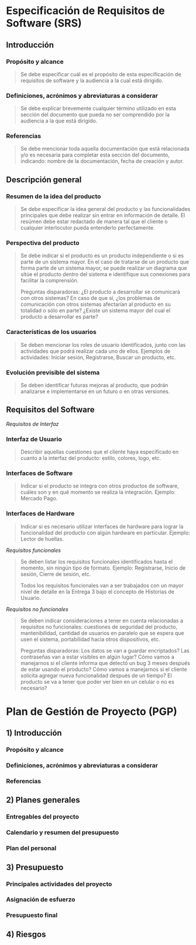 # Especificación de Requisitos de Software (SRS)

## Introducción

### Propósito y alcance

> Se debe especificar cuál es el propósito de esta especificación de requisitos de software y la audiencia a la cual está dirigido.


### Definiciones, acrónimos y abreviaturas a considerar

> Se debe explicar brevemente cualquier término utilizado en esta sección del documento que pueda no ser comprendido por la audiencia a la que está dirigido.

### Referencias

> Se debe mencionar toda aquella documentación que está relacionada y/o es necesaria para completar esta sección del documento, indicando: nombre de la documentación, fecha de creación y autor.


## Descripción general

### Resumen de la idea del producto

> Se debe especificar la idea general del producto y las funcionalidades principales que debe realizar sin entrar en información de detalle. El resúmen debe estar redactado de manera tal que el cliente o cualquier interlocutor pueda entenderlo perfectamente.

### Perspectiva del producto

> Se debe indicar si el producto es un producto independiente o si es parte de un sistema mayor. En el caso de tratarse de un producto que forma parte de un sistema mayor, se puede realizar un diagrama que sitúe el producto dentro del sistema e identifique sus conexiones para facilitar la comprensión. 
>
> Preguntas disparadoras: ¿El producto a desarrollar se comunicará con otros sistemas? En caso de que si, ¿los problemas de comunicación con otros sistemas afectarían al producto en su totalidad o sólo en parte? ¿Existe un sistema mayor del cual el producto a desarrollar es parte?


### Características de los usuarios

> Se deben mencionar los roles de usuario identificados, junto con las actividades que podrá realizar cada uno de ellos. Ejemplos de actividades: Iniciar sesión, Registrarse, Buscar un producto, etc.


### Evolución previsible del sistema

> Se deben identificar futuras mejoras al producto, que podrán analizarse e implementarse en un futuro o en otras versiones.


## Requisitos del Software

_Requisitos de Interfaz_

### Interfaz de Usuario 

> Describir aquellas cuestiones que el cliente haya especificado en cuanto a la interfaz del producto: estilo, colores, logo, etc.

### Interfaces de Software

> Indicar si el producto se integra con otros productos de software, cuáles son y en qué momento se realiza la integración. Ejemplo: Mercado Pago.

### Interfaces de Hardware

> Indicar si es necesario utilizar interfaces de hardware para lograr la funcionalidad del producto con algún hardware en particular. Ejemplo: Lector de huellas.


_Requisitos funcionales_

> Se deben listar los requisitos funcionales identificados hasta el momento, sin ningún tipo de formato. Ejemplo: Registrarse, Inicio de sesión, Cierre de sesión, etc.
>
> Todos los requisitos funcionales van a ser trabajados con un mayor nivel de detalle en la Entrega 3 bajo el concepto de Historias de Usuario.


_Requisitos no funcionales_

> Se deben indicar consideraciones a tener en cuenta relacionadas a requisitos no funcionales: cuestiones de seguridad del producto, mantenibilidad, cantidad de usuarios en paralelo que se espera que usen el sistema, portabilidad hacia otros dispositivos, etc.
>
> Preguntas disparadoras: Los datos se van a guardar encriptados? Las contraseñas van a estar visibles en algún lugar? Cómo vamos a manejarnos si el cliente informa que detectó un bug 3 meses después de estar usando el producto? Cómo vamos a manejarnos si el cliente solicita agregar nueva funcionalidad después de un tiempo? El producto se va a tener que poder ver bien en un celular o no es necesario?


# Plan de Gestión de Proyecto (PGP)


## 1) Introducción

### Propósito y alcance 

<!-- Se debe especificar cuál es el propósito de este plan de gestión de proyecto y la audiencia a la cual está dirigido. -->

### Definiciones, acrónimos y abreviaturas a considerar

<!-- Se debe explicar brevemente cualquier término utilizado en esta sección del documento que pueda no ser comprendido por la audiencia a la que está dirigido. -->

### Referencias

<!-- Se debe mencionar toda aquella documentación que está relacionada y/o es necesaria para completar esta sección del documento, indicando: nombre de la documentación, fecha de creación y autor. -->


## 2) Planes generales

### Entregables del proyecto

<!-- Se deben especificar todos los elementos que se entregarán al cliente junto con las fechas de entrega (tanto de documentación como del producto). -->

### Calendario y resumen del presupuesto

<!-- Se debe indicar el tiempo proyectado para entregar el producto final y el valor del presupuesto final (calculado en el punto 3c). En caso de que el cliente haya indicado alguna restricción con respecto a alguno de estos dos tópicos, debe aclararse en este apartado. -->

### Plan del personal

<!-- Se debe identificar cantidad y tipo de personal requerido, como así también la duración para la cual son necesarios. -->


## 3) Presupuesto

### Principales actividades del proyecto

<!-- Se deben especificar todas las actividades a realizar para el proyecto. Esto incluye desde la elicitación de requerimientos hasta el mantenimiento (si lo hubiese). Para lograr una mejor estimación, la etapa referida al desarrollo podría desglosarse en submódulos. -->

### Asignación de esfuerzo

<!-- Por cada una de las actividades definidas en el punto 3a se debe indicar: cantidad de personas destinadas a esa actividad, esfuerzo en horas unitario y esfuerzo en horas total (cantidad de personas * esfuerzo unitario). 

Al sumar los esfuerzos en horas totales, nos va a determinar la cantidad de horas destinadas al proyecto completo. -->

### Presupuesto final

<!-- El valor del presupuesto total se obtiene calculando: 
(cantidad de horas del proyecto * precio por hora) + recursos adicionales

Cantidad de horas del proyecto: Obtenidas en el punto 3b
Precio por hora: Lo determina la empresa (es decir, ustedes)
Recursos adicionales: Se agrega si existe algún recurso adicional, el cual es necesario considerar en el presupuesto. En caso de que si, detallar el nombre y precio del recurso. Ejemplos: dominio, hosting, etc. -->


## 4) Riesgos

<!-- Se deben mencionar al menos 6 riesgos indicando quién es el responsable de su tratamiento (integrante del equipo), probabilidad de que ocurra, impacto, mitigación (tareas a realizar para evitar que el riesgo ocurra) y plan de contingencia (tareas a realizar después de que el riesgo ocurrió). -->
